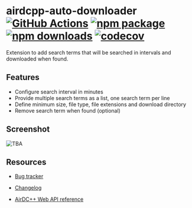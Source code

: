 # airdcpp-auto-downloader [![GitHub Actions][build-badge]][build] [![npm package][npm-badge]][npm] [![npm downloads][npm-dl-badge]][npm] [![codecov][coverage-badge]][coverage]

Extension to add search terms that will be searched in intervals and downloaded when found.

## Features

* Configure search interval in minutes
* Provide multiple search terms as a list, one search term per line
* Define minimum size, file type, file extensions and download directory
* Remove search term when found (optional)

## Screenshot

![TBA](doc/none.png?raw=true "None")


## Resources

- [Bug tracker](https://github.com/peps1/airdcpp-auto-downloader/issues)
- [Changelog](https://github.com/peps1/airdcpp-auto-downloader/blob/master/CHANGELOG.md)

- [AirDC++ Web API reference](https://airdcpp.docs.apiary.io/)

[build-badge]: https://github.com/peps1/airdcpp-auto-downloader/workflows/build/badge.svg
[build]: https://github.com/peps1/airdcpp-auto-downloader/actions

[npm-badge]: https://img.shields.io/npm/v/airdcpp-auto-downloader.svg?style=flat-square
[npm]: https://www.npmjs.org/package/airdcpp-auto-downloader
[npm-dl-badge]: https://img.shields.io/npm/dt/airdcpp-auto-downloader?label=npm%20downloads&style=flat-square

[coverage-badge]: https://codecov.io/gh/peps1/airdcpp-auto-downloader/branch/master/graph/badge.svg
[coverage]: https://codecov.io/gh/peps1/airdcpp-auto-downloader
